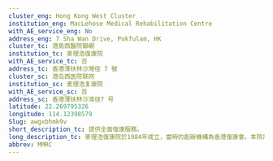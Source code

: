```yaml
---
cluster_eng: Hong Kong West Cluster
institution_eng: MacLehose Medical Rehabilitation Centre
with_AE_service_eng: No
address_eng: 7 Sha Wan Drive, Pokfulam, HK
cluster_tc: 港島西醫院聯網
institution_tc: 麥理浩復康院
with_AE_service_tc: 否
address_tc: 香港薄扶林沙灣徑 7 號
cluster_sc: 港岛西医院联网
institution_sc: 麦理浩复康院
with_AE_service_sc: 否
address_sc: 香港薄扶林沙湾径7 号
latitude: 22.269795326
longitude: 114.12398579
Slug: awgxbhmk9v
short_description_tc: 提供全面復康服務。
long_description_tc: 麥理浩復康院於1984年成立，當時的創辦機構為香港復康會。本院為身體殘障的病人提供全面和貼身的復康計劃，讓其重拾自信，再次融入社會。此外，本院亦為出院後的身體嚴重傷殘者，提供長期的護理服務。復康院與香港復康會及香港大學經常保持緊密聯繫，亦合作推動多項關於專科及以社區為本的復康服務。
abbrev: MMRC
---
```

